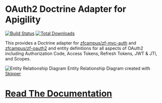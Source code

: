 OAuth2 Doctrine Adapter for Apigility
=====================================

[![Build Status](https://travis-ci.org/API-Skeletons/zf-oauth2-doctrine.svg)](https://travis-ci.org/API-Skeletons/zf-oauth2-doctrine)
[![Total Downloads](https://poser.pugx.org/api-skeletons/zf-oauth2-doctrine/downloads)](https://packagist.org/packages/api-skeletons/zf-oauth2-doctrine)

This provides a Doctrine adapter for [zfcampus/zf-mvc-auth](https://github.com/zfcampus/zf-mvc-auth) and [zfcampus/zf-oauth2](https://github.com/zfcampus/zf-oauth2) and entity definitions for all aspects of OAuth2 including Authorization Code, Access Tokens, Refresh Tokens, JWT & JTI, and Scopes.

![Entity Relationship Diagram](https://raw.githubusercontent.com/API-Skeletons/zf-oauth2-doctrine/master/media/oauth2-doctrine-erd.png)
Entity Relationship Diagram created with [Skipper](https://skipper18.com)

[Read The Documentation](https://github.com/API-Skeletons/zf-oauth2-doctrine/wiki)
======
